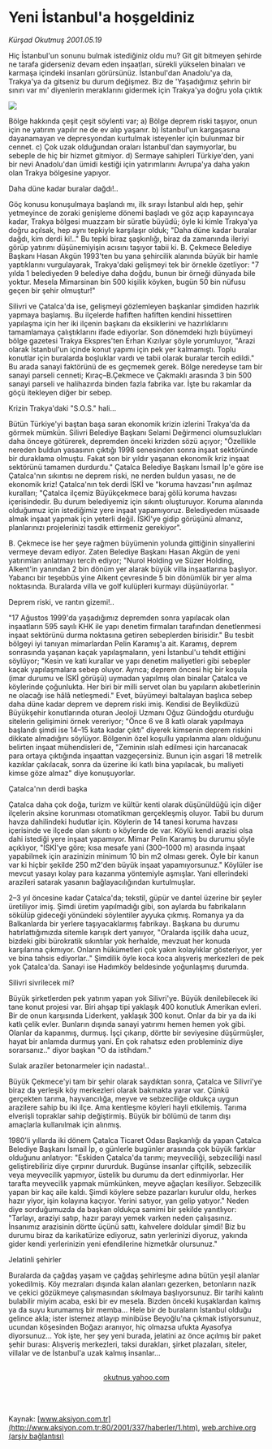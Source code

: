 # Yeni İstanbul'a hoşgeldiniz

*Kürşad Okutmuş 2001.05.19*

<div>
 <p class="spot">
  Hiç İstanbul'un sonunu bulmak istediğiniz oldu mu? Git git bitmeyen şehirde ne  tarafa giderseniz devam eden inşaatları, sürekli yükselen binaları ve karmaşa  içindeki insanları görürsünüz.  İstanbul'dan Anadolu'ya da, Trakya'ya da  gitseniz bu durum değişmez. Biz de  'Yaşadığımız şehrin bir sınırı var mı'  diyenlerin meraklarını gidermek için  Trakya'ya doğru yola çıktık
 </p>
 <p class="metin">
 </p>
 <img border="0" src="/web/20020428181139im_/http://www.aksiyon.com.tr/2001/337/resimler/Yeni.jpg"/>
 <p class="metin">
  Bölge hakkında çeşit çeşit söylenti var; a) Bölge deprem riski taşıyor, onun için ne yatırım yapılır ne de ev alıp yaşanır. b) İstanbul'un kargaşasına dayanamayan ve depresyondan kurtulmak isteyenler için bulunmaz bir cennet. c) Çok uzak olduğundan oraları İstanbul'dan saymıyorlar, bu sebeple de hiç bir hizmet gitmiyor. d) Sermaye sahipleri Türkiye'den, yani bir nevi Anadolu'dan ümidi kestiği için yatırımlarını Avrupa'ya daha yakın olan Trakya bölgesine yapıyor.
 </p>
 <p class="metin">
  Daha düne kadar buralar dağdı!..
 </p>
 <p class="metin">
  Göç konusu konuşulmaya başlandı mı, ilk sırayı İstanbul aldı hep, şehir yetmeyince de zoraki genişleme dönemi başladı ve göz açıp kapayıncaya kadar, Trakya bölgesi muazzam bir süratle büyüdü; öyle ki kimle Trakya'ya doğru açılsak, hep aynı tepkiyle karşılaşır olduk; "Daha düne kadar buralar dağdı, kim derdi ki!.." Bu tepki biraz şaşkınlığı, biraz da zamanında ileriyi görüp yatırımı düşünemiyişin acısını taşıyor tabii ki. B. Çekmece Belediye Başkanı Hasan Akgün 1993'ten bu yana şehircilik alanında büyük bir hamle yaptıklarını vurgulayarak, Trakya'daki gelişmeyi tek bir örnekle özetliyor: "7 yılda 1 belediyeden 9 belediye daha doğdu, bunun bir örneği dünyada bile yoktur. Mesela Mimarsinan bin 500 kişilik köyken, bugün 50 bin nüfusu geçen bir şehir olmuştur!"
 </p>
 <p class="metin">
  Silivri ve Çatalca'da ise, gelişmeyi gözlemleyen başkanlar şimdiden hazırlık yapmaya başlamış. Bu ilçelerde hafiften hafiften kendini hissettiren yapılaşma için her iki ilçenin başkanı da eksiklerini ve hazırlıklarını tamamlamaya çalıştıklarını ifade ediyorlar. Son dönemdeki hızlı büyümeyi bölge gazetesi Trakya Ekspres'ten Erhan Kızılyar şöyle yorumluyor, "Arazi olarak İstanbul'un içinde konut yapımı için pek yer kalmamıştı. Toplu konutlar için buralarda boşluklar vardı ve tabii olarak buralar tercih edildi." Bu arada sanayi faktörünü de es geçmemek gerek. Bölge neredeyse tam bir sanayi parseli cenneti; Kıraç–B.Çekmece ve Çakmaklı arasında 3 bin 500 sanayi parseli ve halihazırda binden fazla fabrika var. İşte bu rakamlar da göçü itekleyen diğer bir sebep.
 </p>
 <p class="metin">
  Krizin Trakya'daki "S.O.S." hali...
 </p>
 <p class="metin">
  Bütün Türkiye'yi baştan başa saran ekonomik krizin izlerini Trakya'da da görmek mümkün. Silivri Belediye Başkanı Selami Değirmenci olumsuzlukları daha önceye götürerek, depremden önceki krizden sözü açıyor; "Özellikle nereden buldun yasasının çıktığı 1998 senesinden sonra inşaat sektöründe bir duraklama olmuştu. Fakat son bir yıldır yaşanan ekonomik kriz inşaat sektörünü tamamen durdurdu." Çatalca Belediye Başkanı İsmail İp'e göre ise Çatalca'nın sıkıntısı ne deprem riski, ne nerden buldun yasası, ne de ekonomik kriz! Çatalca'nın tek derdi İSKİ ve "koruma havzası"nın aşılmaz kuralları; "Çatalca ilçemiz Büyükçekmece baraj gölü koruma havzası içerisindedir. Bu durum belediyemiz için sıkıntı oluşturuyor. Koruma alanında olduğumuz için istediğimiz yere inşaat yapamıyoruz. Belediyeden müsaade almak inşaat yapmak için yeterli değil. İSKİ'ye gidip görüşünü almanız, planlarınızı projelerinizi tasdik ettirmeniz gerekiyor".
 </p>
 <p class="metin">
  B. Çekmece ise her şeye rağmen büyümenin yolunda gittiğinin sinyallerini vermeye devam ediyor. Zaten Belediye Başkanı Hasan Akgün de yeni yatırımları anlatmayı tercih ediyor; "Nurol Holding ve Süzer Holding, Alkent'in yanından 2 bin dönüm yer alarak büyük villa inşaatlarına başlıyor. Yabancı bir teşebbüs yine Alkent çevresinde 5 bin dönümlük bir yer alma noktasında. Buralarda villa ve golf kulüpleri kurmayı düşünüyorlar. "
 </p>
 <p class="metin">
  Deprem riski, ve rantın gizemi!..
 </p>
 <p class="metin">
  "17 Ağustos 1999'da yaşadığımız depremden sonra yapılacak olan inşaatların 595 sayılı KHK ile yapı denetim firmaları tarafından denetlenmesi inşaat sektörünü durma noktasına getiren sebeplerden birisidir." Bu tesbit bölgeyi iyi tanıyan mimarlardan Pelin Karamış'a ait. Karamış, deprem sonrasında yaşanan kaçak yapılaşmaların, yeni İstanbul'u tehdit ettiğini söylüyor; "Kesin ve kati kurallar ve yapı denetim maliyetleri gibi sebepler kaçak yapılaşmalara sebep oluyor. Ayrıca; deprem öncesi hiç bir koşula (imar durumu ve İSKİ görüşü) uymadan yapılmış olan binalar Çatalca ve köylerinde çoğunlukta. Her biri bir milli servet olan bu yapıların akıbetlerinin ne olacağı ise hâlâ netleşmedi." Evet, büyümeyi baltalayan başlıca sebep daha düne kadar deprem ve deprem riski imiş. Kendisi de Beylikdüzü Büyükşehir konutlarında oturan Jeoloji Uzmanı Oğuz Gündoğdu oturduğu sitelerin gelişimini örnek vereriyor; "Önce 6 ve 8 katlı olarak yapılmaya başlandı şimdi ise 14–15 kata kadar çıktı" diyerek kimsenin deprem riskini dikkate almadığını söylüyor. Bölgenin özel koşullu yapılanma alanı olduğunu belirten inşaat mühendisleri de, "Zeminin ıslah edilmesi için harcanacak para ortaya çıktığında inşaattan vazgeçersiniz. Bunun için asgari 18 metrelik kazıklar çakılacak, sonra da üzerine iki katlı bina yapılacak, bu maliyeti kimse göze almaz" diye konuşuyorlar.
 </p>
 <p class="metin">
  Çatalca'nın derdi başka
 </p>
 <p class="metin">
  Çatalca daha çok doğa, turizm ve kültür kenti olarak düşünüldüğü için diğer ilçelerin aksine korunması otomatikman gerçekleşmiş oluyor. Tabii bu durum havza dahilindeki hudutlar için. Köylerin de 14 tanesi koruma havzası içerisinde ve ilçede olan sıkıntı o köylerde de var. Köylü kendi arazisi olsa dahi istediği yere inşaat yapamıyor. Mimar Pelin Karamış bu durumu şöyle açıklıyor, "İSKİ'ye göre; kısa mesafe yani (300–1000 m) arasında inşaat yapabilmek için arazinizin minimum 10 bin m2 olması gerek. Öyle bir kanun var ki hiçbir şekilde 250 m2'den büyük inşaat yapamıyorsunuz." Köylüler ise mevcut yasayı kolay para kazanma yöntemiyle aşmışlar. Yani ellerindeki arazileri satarak yasanın bağlayacılığından kurtulmuşlar.
 </p>
 <p class="metin">
  2–3 yıl öncesine kadar Çatalca'da; tekstil, güpür ve dantel üzerine bir şeyler üretiliyor imiş. Şimdi üretim yapılmadığı gibi, son aylarda bu fabrikaların sökülüp gideceği yönündeki söylentiler ayyuka çıkmış. Romanya ya da Balkanlarda bir yerlere taşıyacaklarmış fabrikayı. Başkana bu durumu hatırlattığımızda sitemle karışık dert yanıyor, "Oralarda işçilik daha ucuz, bizdeki gibi bürokratik sıkıntılar yok herhalde, mevzuat her konuda karşılarına çıkmıyor. Onların hükümetleri çok yakın kolaylıklar gösteriyor, yer ve bina tahsis ediyorlar.." Şimdilik öyle koca koca alışveriş merkezleri de pek yok Çatalca'da. Sanayi ise Hadımköy beldesinde yoğunlaşmış durumda.
 </p>
 <p class="metin">
  Silivri sivrilecek mi?
 </p>
 <p class="metin">
  Büyük şirketlerden pek yatırım yapan yok Silivri'ye. Büyük denilebilecek iki tane konut projesi var. Biri ahşap tipi yaklaşık 400 konutluk Amerikan evleri. Bir de onun karşısında Liderkent, yaklaşık 300 konut. Onlar da bir ya da iki katlı çelik evler. Bunların dışında sanayi yatırımı hemen hemen yok gibi. Olanlar da kapanmış, durmuş. İşçi çıkarıp, dörtte bir seviyesine düşürmüşler, hayat bir anlamda durmuş yani. En çok rahatsız eden probleminiz diye sorarsanız.." diyor başkan "O da istihdam."
 </p>
 <p class="metin">
  Sulak araziler betonarmeler 		için nadasta!..
 </p>
 <p class="metin">
  Büyük Çekmece'yi tam bir şehir olarak saydıktan sonra, Çatalca ve Silivri'ye biraz da yerleşik köy merkezleri olarak bakmakta yarar var. Çünkü gerçekten tarıma, hayvancılığa, meyve ve sebzeciliğe oldukça uygun arazilere sahip bu iki ilçe. Ama kentleşme köyleri hayli etkilemiş. Tarıma elverişli topraklar sahip değiştirmiş. Büyük bir bölümü de tarım dışı amaçlarla kullanılmak için alınmış.
 </p>
 <p class="metin">
  1980'li yıllarda iki dönem Çatalca Ticaret Odası Başkanlığı da yapan Çatalca Belediye Başkanı İsmail İp, o günlerle bugünler arasında çok büyük farklar olduğunu anlatıyor: "Eskiden Çatalca'da tarımı; meyveciliği, sebzeciliği nasıl geliştirebiliriz diye çırpınır dururduk. Bugünse insanlar çiftçilik, sebzecilik veya meyvecilik yapmıyor, üstelik bu durumu da dert edinmiyorlar. Her tarafta meyvecilik yapmak mümkünken, meyve ağaçları kesiliyor. Sebzecilik yapan bir kaç aile kaldı. Şimdi köylere sebze pazarları kurulur oldu, herkes hazır yiyor, işin kolayına kaçıyor. Yerini satıyor, yan gelip yatıyor." Neden diye sorduğumuzda da başkan oldukça samimi bir şekilde yanıtlıyor: "Tarlayı, araziyi satıp, hazır parayı yemek varken neden çalışasınız. İnsanımız arazisinin dörtte üçünü sattı, kahvelere doldular şimdi! Biz bu durumu biraz da karikatürize ediyoruz, satın yerlerinizi diyoruz, yakında gider kendi yerlerinizin yeni efendilerine hizmetkâr olursunuz."
 </p>
 <p class="metin">
  Jelatinli şehirler
 </p>
 <p class="metin">
  Buralarda da çağdaş yaşam ve çağdaş şehirleşme adına bütün yeşil alanlar yokedilmiş. Köy mezraları dışında kalan alanları gezerken, betonların nazik ve çekici gözükmeye çalışmasından sıkılmaya başlıyorsunuz. Bir tarihi kalıntı bulabilir miyim acaba, eski bir ev mesela. Bizden önceki kuşaklardan kalmış ya da suyu kurumamış bir memba... Hele bir de buraların İstanbul olduğu gelince akla; ister istemez atlayıp minibüse Beyoğlu'na çıkmak istiyorsunuz, ucundan köşesinden Boğazı aranıyor, hiç olmazsa ufukta Ayasofya diyorsunuz... Yok işte, her şey yeni burada, jelatini az önce açılmış bir paket şehir burası: Alışveriş merkezleri, taksi durakları, şirket plazaları, siteler, villalar ve de İstanbul'a uzak kalmış insanlar...
 </p>
 <br/>
 <center>
  <a class="anaorta" href="http://web.archive.org/web/20020428181139/mailto:okutnus yahoo.com">
   okutnus yahoo.com
  </a>
 </center>
 <br/>
 <br/>
 <br/>
</div>

Kaynak: [www.aksiyon.com.tr](http://www.aksiyon.com.tr:80/2001/337/haberler/1.htm), [web.archive.org (arşiv bağlantısı)](http://web.archive.org/web/20020428181139/http://www.aksiyon.com.tr:80/2001/337/haberler/1.htm)
